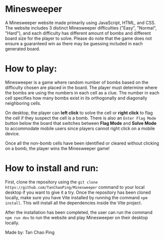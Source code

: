 # Minesweeper

A Minesweeper website made primarily using JavaScript, HTML, and CSS. The website includes 3 distinct Minesweeper difficulties ("Easy", "Normal", "Hard"), and each difficulty has different amount of bombs and different board size for the player to solve. Please do note that the game does not ensure a guaranteed win as there may be guessing included in each generated board.

# How to play:

Minesweeper is a game where random number of bombs based on the difficulty chosen are placed in the board. The player must determine where the bombs are using the numbers in each cell as a clue. The number in each cell specifies how many bombs exist in its orthogonally and diagonally neighboring cells.

On desktop, the player can **left click** to solve the cell or **right click** to flag the cell if they suspect the cell is a bomb. There is also an `Enter Flag Mode` button below the board that switches between **Flag Mode** and **Solve Mode** to accommodate mobile users since players cannot right click on a mobile device.

Once all the non-bomb cells have been identified or cleared without clicking on a bomb, the player wins the Minesweeper game!

# How to install and run:

First, clone the repository using the `git clone https://github.com/TanChaoPing/Minesweeper` command to your local desktop if you want to give it a try. Once the repository has been cloned locally, make sure you have Vite installed by running the command `npm install`. This will install all the dependencies inside the Vite project.

After the installation has been completed, the user can run the command `npm run dev` to run the website and play Minesweeper on their desktop locally.

Made by: Tan Chao Ping
